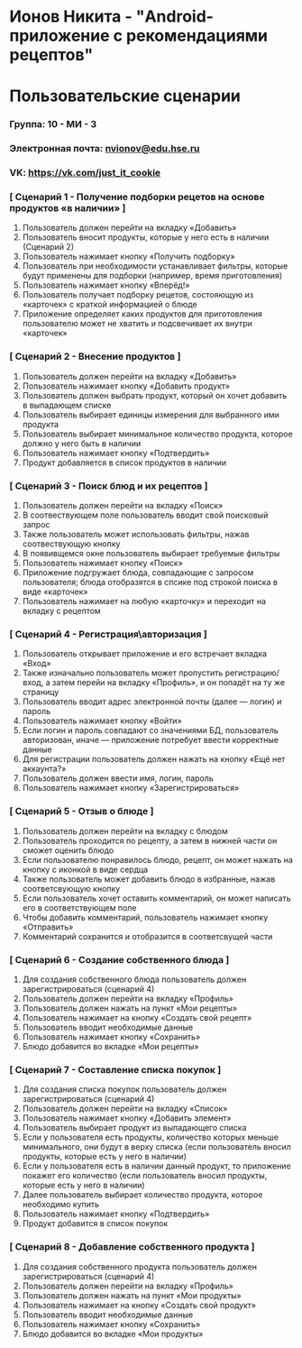 # Ионов Никита - "Android-приложение с рекомендациями рецептов"
# Пользовательские сценарии

### Группа: 10 - МИ - 3
### Электронная почта: nvionov@edu.hse.ru
### VK: https://vk.com/just_it_cookie


### [ Сценарий 1 - Получение подборки рецетов на основе продуктов «в наличии» ]

1. Пользователь должен перейти на вкладку «Добавить»
2. Пользователь вносит продукты, которые у него есть в наличии (Сценарий 2)
3. Пользователь нажимает кнопку «Получить подборку»
4. Пользователь при необходимости устанавливает фильтры, которые будут применены для подборки (например, время приготовления)
5. Пользователь нажимает кнопку «Вперёд!»
6. Пользователь получает подборку рецетов, состояющую из «карточек» с краткой информацией о блюде
7. Приложение определяет каких продуктов для приготовления пользователю может не хватить и подсвечивает их внутри «карточек»

### [ Сценарий 2 - Внесение продуктов ]

1. Пользователь должен перейти на вкладку «Добавить»
2. Пользователь нажимает кнопку «Добавить продукт»
3. Пользователь должен выбрать продукт, который он хочет добавить в выпадающем списке
4. Пользователь выбирает единицы измерения для выбранного ими продукта
5. Пользователь выбирает минимальное количество продукта, которое должно у него быть в наличии
6. Пользователь нажимает кнопку «Подтвердить»
7. Продукт добавляется в список продуктов в наличии

### [ Сценарий 3 - Поиск блюд и их рецептов ]

1. Пользователь должен перейти на вкладку «Поиск»
2. В соотвествующем поле пользователь вводит свой поисковый запрос
3. Также пользователь может использовать фильтры, нажав соотвествующую кнопку
4. В появивщемся окне пользователь выбирает требуемые фильтры
5. Пользователь нажимает кнопку «Поиск»
6. Приложение подгружает блюда, совпадающие с запросом пользователя; блюда отобразятся в спсике под строкой поиска в виде «карточек»
7. Пользователь нажимает на любую «карточку» и переходит на вкладку с рецептом

### [ Сценарий 4 - Регистрация\авторизация ]

1. Пользователь открывает приложение и его встречает вкладка «Вход»
2. Также изначально пользователь может пропустить регистрацию/вход, а затем перейи на вкладку «Профиль», и он попадёт на ту же страницу
3. Пользователь вводит адрес электронной почты (далее — логин) и пароль
4. Пользователь нажимает кнопку «Войти»
5. Если логин и пароль совпадают со значениями БД, пользователь авторизован, иначе — приложение потребует ввести корректные данные
6. Для регистрации пользователь должен нажать на кнопку «Ещё нет аккаунта?»
7. Пользователь должен ввести имя, логин, пароль
8. Пользователь нажимает кнопку «Зарегистрироваться»

### [ Сценарий 5 - Отзыв о блюде ]

1. Пользователь должен перейти на вкладку с блюдом
2. Пользователь проходится по рецепту, а затем в нижней части он сможет оценить блюдо
3. Если пользователю понравилось блюдо, рецепт, он может нажать на кнопку с иконкой в виде сердца
4. Также пользователь может добавить блюдо в избранные, нажав соответсвующую кнопку
5. Если пользователь хочет оставить комментарий, он может написать его в соответствующем поле
6. Чтобы добавить комментарий, пользователь нажимает кнопку «Отправить»
7. Комментарий сохранится и отобразится в соответсвущей части

### [ Сценарий 6 - Создание собственного блюда ]

1. Для создания собственного блюда пользователь должен зарегистрироваться (сценарий 4)
2. Пользователь должен перейти на вкладку «Профиль»
3. Пользователь должен нажать на пункт «Мои рецепты»
4. Пользователь нажимает на кнопку «Создать свой рецепт»
5. Пользователь вводит необходимые данные
6. Пользователь нажимает кнопку «Сохранить»
7. Блюдо добавится во вкладке «Мои рецепты»

### [ Сценарий 7 - Составление списка покупок ]

1. Для создания списка покупок пользователь должен зарегистрироваться (сценарий 4)
2. Пользователь должен перейти на вкладку «Список»
3. Пользователь нажимает кнопку «Добавить элемент»
4. Пользователь выбирает продукт из выпадающего списка
5. Если у пользователя есть продукты, количество которых меньше минимального, они будут в верху списка (если пользователь вносил продукты, которые есть у него в наличии)
6. Если у пользователя есть в наличии данный продукт, то приложение покажет его количество (если пользователь вносил продукты, которые есть у него в наличии)
7. Далее пользователь выбирает количество продукта, которое необходимо купить
8. Пользователь нажимает кнопку «Подтвердить»
9. Продукт добавится в список покупок

### [ Сценарий 8 - Добавление собственного продукта ]

1. Для создания собственного продукта пользователь должен зарегистрироваться (сценарий 4)
2. Пользователь должен перейти на вкладку «Профиль»
3. Пользователь должен нажать на пункт «Мои продукты»
4. Пользователь нажимает на кнопку «Создать свой продукт»
5. Пользователь вводит необходимые данные
6. Пользователь нажимает кнопку «Сохранить»
7. Блюдо добавится во вкладке «Мои продукты»

